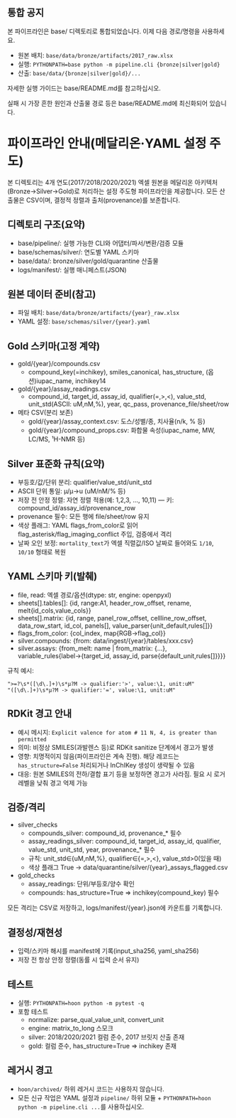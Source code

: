 ## 통합 공지

본 파이프라인은 base/ 디렉토리로 통합되었습니다. 이제 다음 경로/명령을 사용하세요.

- 원본 배치: `base/data/bronze/artifacts/2017_raw.xlsx`
- 실행: `PYTHONPATH=base python -m pipeline.cli {bronze|silver|gold}`
- 산출: `base/data/{bronze|silver|gold}/...`

자세한 실행 가이드는 base/README.md를 참고하십시오.

실패 시 가장 흔한 원인과 산출물 경로 등은 base/README.md에 최신화되어 있습니다.

# 파이프라인 안내(메달리온·YAML 설정 주도)

본 디렉토리는 4개 연도(2017/2018/2020/2021) 엑셀 원본을 메달리온 아키텍처(Bronze→Silver→Gold)로 처리하는 설정 주도형 파이프라인을 제공합니다. 모든 산출물은 CSV이며, 결정적 정렬과 출처(provenance)를 보존합니다.

## 디렉토리 구조(요약)
- base/pipeline/: 실행 가능한 CLI와 어댑터/파서/변환/검증 모듈
- base/schemas/silver/: 연도별 YAML 스키마
- base/data/: bronze/silver/gold/quarantine 산출물
- logs/manifest/: 실행 매니페스트(JSON)

## 원본 데이터 준비(참고)
- 파일 배치: `base/data/bronze/artifacts/{year}_raw.xlsx`
- YAML 설정: `base/schemas/silver/{year}.yaml`

## Gold 스키마(고정 계약)
- gold/{year}/compounds.csv
  - compound_key(=inchikey), smiles_canonical, has_structure, (옵션)iupac_name, inchikey14
- gold/{year}/assay_readings.csv
  - compound_id, target_id, assay_id, qualifier(=,>,<), value_std, unit_std(ASCII: uM,nM,%), year, qc_pass, provenance_file/sheet/row
 - 메타 CSV(분리 보존)
   - gold/{year}/assay_context.csv: 도스/성별/종, 치사율(n/k, % 등)
   - gold/{year}/compound_props.csv: 화합물 속성(iupac_name, MW, LC/MS, ¹H-NMR 등)

## Silver 표준화 규칙(요약)
- 부등호/값/단위 분리: qualifier/value_std/unit_std
- ASCII 단위 통일: µ/μ→u (uM/nM/% 등)
- 저장 전 안정 정렬: 자연 정렬 적용(예: 1,2,3, …, 10,11) — 키: compound_id/assay_id/provenance_row
- provenance 필수: 모든 행에 file/sheet/row 유지
- 색상 플래그: YAML flags_from_color로 읽어 flag_asterisk/flag_imaging_conflict 주입, 검증에서 격리
 - 날짜 오인 보정: `mortality_text`가 엑셀 직렬값/ISO 날짜로 들어와도 `1/10`, `10/10` 형태로 복원

## YAML 스키마 키(발췌)
- file, read: 엑셀 경로/옵션(dtype: str, engine: openpyxl)
- sheets[].tables[]: {id, range:A1, header_row_offset, rename, melt{id_cols,value_cols}}
- sheets[].matrix: {id, range, panel_row_offset, cellline_row_offset, data_row_start, id_col, panels[], value_parser{unit_default,rules[]}}
- flags_from_color: {col_index, map{RGB→flag_col}}
- silver.compounds: {from: data/ingest/{year}/tables/xxx.csv}
- silver.assays: {from_melt: name | from_matrix: {...}, variable_rules{label→{target_id, assay_id, parse{default_unit,rules[]}}}}

규칙 예시:
```
">=?\s*([\d\.]+)\s*µ?M -> qualifier:'>', value:\1, unit:uM"
"([\d\.]+)\s*µ?M -> qualifier:'=', value:\1, unit:uM"
```

## RDKit 경고 안내
- 예시 메시지: `Explicit valence for atom # 11 N, 4, is greater than permitted`
- 의미: 비정상 SMILES(과발렌스 등)로 RDKit sanitize 단계에서 경고가 발생
- 영향: 치명적이지 않음(파이프라인은 계속 진행). 해당 레코드는 `has_structure=False` 처리되거나 InChIKey 생성이 생략될 수 있음
- 대응: 원본 SMILES의 전하/결합 표기 등을 보정하면 경고가 사라짐. 필요 시 로거 레벨을 낮춰 경고 억제 가능

## 검증/격리
- silver_checks
  - compounds_silver: compound_id, provenance_* 필수
  - assay_readings_silver: compound_id, target_id, assay_id, qualifier, value_std, unit_std, year, provenance_* 필수
  - 규칙: unit_std∈{uM,nM,%}, qualifier∈{=,>,<}, value_std>0(있을 때)
  - 색상 플래그 True → data/quarantine/silver/{year}_assays_flagged.csv
- gold_checks
  - assay_readings: 단위/부등호/양수 확인
  - compounds: has_structure=True ⇒ inchikey(compound_key) 필수

모든 격리는 CSV로 저장하고, logs/manifest/{year}.json에 카운트를 기록합니다.

## 결정성/재현성
- 입력/스키마 해시를 manifest에 기록(input_sha256, yaml_sha256)
- 저장 전 항상 안정 정렬(동률 시 입력 순서 유지)

## 테스트
- 실행: `PYTHONPATH=hoon python -m pytest -q`
- 포함 테스트
  - normalize: parse_qual_value_unit, convert_unit
  - engine: matrix_to_long 스모크
  - silver: 2018/2020/2021 컬럼 준수, 2017 브릿지 산출 존재
  - gold: 컬럼 준수, has_structure=True ⇒ inchikey 존재

## 레거시 경고
- `hoon/archived/` 하위 레거시 코드는 사용하지 않습니다.
- 모든 신규 작업은 YAML 설정과 `pipeline/` 하위 모듈 + `PYTHONPATH=hoon python -m pipeline.cli ...`를 사용하십시오.
